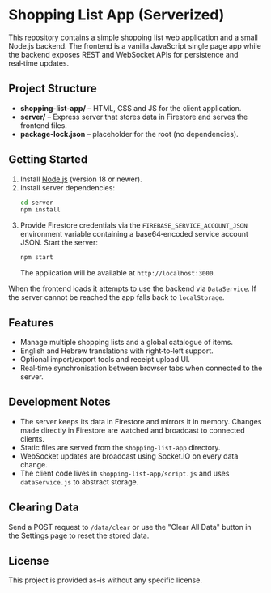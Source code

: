 # Shopping List App (Serverized)

This repository contains a simple shopping list web application and a small Node.js backend. The frontend is a vanilla JavaScript single page app while the backend exposes REST and WebSocket APIs for persistence and real‑time updates.

## Project Structure

- **shopping-list-app/** – HTML, CSS and JS for the client application.
- **server/** – Express server that stores data in Firestore and serves the frontend files.
- **package-lock.json** – placeholder for the root (no dependencies).

## Getting Started

1. Install [Node.js](https://nodejs.org/) (version 18 or newer).
2. Install server dependencies:
   ```bash
   cd server
   npm install
   ```
3. Provide Firestore credentials via the `FIREBASE_SERVICE_ACCOUNT_JSON` environment variable containing a base64‑encoded service account JSON. Start the server:
   ```bash
   npm start
   ```
   The application will be available at `http://localhost:3000`.

When the frontend loads it attempts to use the backend via `DataService`. If the server cannot be reached the app falls back to `localStorage`.

## Features

- Manage multiple shopping lists and a global catalogue of items.
- English and Hebrew translations with right‑to‑left support.
- Optional import/export tools and receipt upload UI.
- Real‑time synchronisation between browser tabs when connected to the server.

## Development Notes

- The server keeps its data in Firestore and mirrors it in memory. Changes made directly in Firestore are watched and broadcast to connected clients.
- Static files are served from the `shopping-list-app` directory.
- WebSocket updates are broadcast using Socket.IO on every data change.
- The client code lives in `shopping-list-app/script.js` and uses `dataService.js` to abstract storage.

## Clearing Data

Send a POST request to `/data/clear` or use the "Clear All Data" button in the Settings page to reset the stored data.

## License

This project is provided as-is without any specific license.
